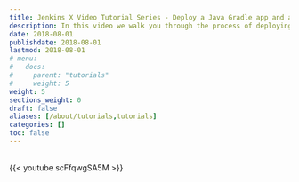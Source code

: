 ```yaml
---
title: Jenkins X Video Tutorial Series - Deploy a Java Gradle app and add custom Tekton Steps To Your Pipeline
description: In this video we walk you through the process of deploying a Java Gradle application, which we create using our built-in QuickStart.  After creating the app, we add a custom step to the Tekton pipeline and show you the build logs so that you can see the custom step ran successfully.
date: 2018-08-01
publishdate: 2018-08-01
lastmod: 2018-08-01
# menu:
#   docs:
#     parent: "tutorials"
#     weight: 5
weight: 5
sections_weight: 0
draft: false
aliases: [/about/tutorials,tutorials]
categories: []
toc: false
---
```


</br>
{{< youtube scFfqwgSA5M >}}